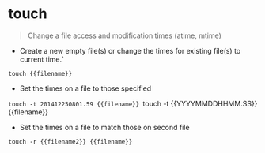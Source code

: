# touch

> Change a file access and modification times (atime, mtime)

- Create a new empty file(s) or change the times for existing file(s) to current time.`

`touch {{filename}}`

- Set the times on a file to those specified

`touch -t 201412250801.59 {{filename}}
`touch -t {{YYYYMMDDHHMM.SS}} {{filename}}

- Set the times on a file to match those on second file

`touch -r {{filename2}} {{filename}}`
